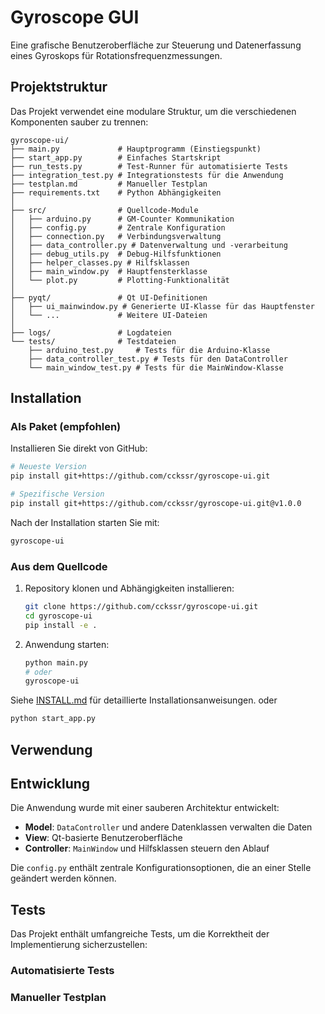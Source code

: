 # Gyroscope GUI

Eine grafische Benutzeroberfläche zur Steuerung und Datenerfassung eines Gyroskops für Rotationsfrequenzmessungen.

## Projektstruktur

Das Projekt verwendet eine modulare Struktur, um die verschiedenen Komponenten sauber zu trennen:

```
gyroscope-ui/
├── main.py             # Hauptprogramm (Einstiegspunkt)
├── start_app.py        # Einfaches Startskript
├── run_tests.py        # Test-Runner für automatisierte Tests
├── integration_test.py # Integrationstests für die Anwendung
├── testplan.md         # Manueller Testplan
├── requirements.txt    # Python Abhängigkeiten
│
├── src/                # Quellcode-Module
│   ├── arduino.py      # GM-Counter Kommunikation
│   ├── config.py       # Zentrale Konfiguration
│   ├── connection.py   # Verbindungsverwaltung
│   ├── data_controller.py # Datenverwaltung und -verarbeitung
│   ├── debug_utils.py  # Debug-Hilfsfunktionen
│   ├── helper_classes.py # Hilfsklassen
│   ├── main_window.py  # Hauptfensterklasse
│   └── plot.py         # Plotting-Funktionalität
│
├── pyqt/               # Qt UI-Definitionen
│   ├── ui_mainwindow.py # Generierte UI-Klasse für das Hauptfenster
│   └── ...             # Weitere UI-Dateien
│
├── logs/               # Logdateien
└── tests/              # Testdateien
    ├── arduino_test.py     # Tests für die Arduino-Klasse
    ├── data_controller_test.py # Tests für den DataController
    └── main_window_test.py # Tests für die MainWindow-Klasse
```

## Installation

### Als Paket (empfohlen)

Installieren Sie direkt von GitHub:

```bash
# Neueste Version
pip install git+https://github.com/cckssr/gyroscope-ui.git

# Spezifische Version
pip install git+https://github.com/cckssr/gyroscope-ui.git@v1.0.0
```

Nach der Installation starten Sie mit:

```bash
gyroscope-ui
```

### Aus dem Quellcode

1. Repository klonen und Abhängigkeiten installieren:

   ```bash
   git clone https://github.com/cckssr/gyroscope-ui.git
   cd gyroscope-ui
   pip install -e .
   ```

2. Anwendung starten:
   ```bash
   python main.py
   # oder
   gyroscope-ui
   ```

Siehe [INSTALL.md](INSTALL.md) für detaillierte Installationsanweisungen.
oder

```bash
python start_app.py
```

## Verwendung

## Entwicklung

Die Anwendung wurde mit einer sauberen Architektur entwickelt:

- **Model**: `DataController` und andere Datenklassen verwalten die Daten
- **View**: Qt-basierte Benutzeroberfläche
- **Controller**: `MainWindow` und Hilfsklassen steuern den Ablauf

Die `config.py` enthält zentrale Konfigurationsoptionen, die an einer Stelle geändert werden können.

## Tests

Das Projekt enthält umfangreiche Tests, um die Korrektheit der Implementierung sicherzustellen:

### Automatisierte Tests

### Manueller Testplan
